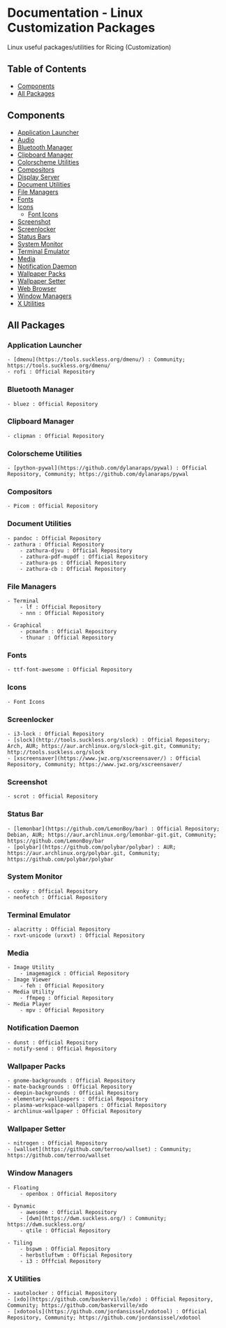 # Documentation - Linux Customization Packages

Linux useful packages/utilities for Ricing (Customization)

## Table of Contents
- [Components](#components)
- [All Packages](#all-packages)

## Components
- [Application Launcher](#application-launcher)
- [Audio](#audio-utilities)
- [Bluetooth Manager](#bluetooth-manager)
- [Clipboard Manager](#clipboard-manager)
- [Colorscheme Utilities](#colorscheme-utilities)
- [Compositors](#compositors)
- [Display Server](#display-server)
- [Document Utilities](#document-utilities)
- [File Managers](#file-managers)
- [Fonts](#fonts)
- [Icons](#icons)
	- [Font Icons](#font-icons)
- [Screenshot](#screenshot)
- [Screenlocker](#screenlocker)
- [Status Bars](#status-bars)
- [System Monitor](#system-monitor)
- [Terminal Emulator](#terminal-emulator)
- [Media](#media)
- [Notification Daemon](#notification-daemon)
- [Wallpaper Packs](#wallpaper-packs)
- [Wallpaper Setter](#wallpaper-setter)
- [Web Browser](#web-browser)
- [Window Managers](#window-managers)
- [X Utilities](#x-utilities)

## All Packages

### Application Launcher
	- [dmenu](https://tools.suckless.org/dmenu/) : Community; https://tools.suckless.org/dmenu/
	- rofi : Official Repository

### Bluetooth Manager
	- bluez : Official Repository
### Clipboard Manager
	- clipman : Official Repository

### Colorscheme Utilities
	- [python-pywal](https://github.com/dylanaraps/pywal) : Official Repository, Community; https://github.com/dylanaraps/pywal

### Compositors
	- Picom : Official Repository

### Document Utilities
	- pandoc : Official Repository
	- zathura : Official Repository
		- zathura-djvu : Official Repository
		- zathura-pdf-mupdf : Official Repository 
		- zathura-ps : Official Repository 
		- zathura-cb : Official Repository

### File Managers
	- Terminal
		- lf : Official Repository
		- nnn : Official Repository 

	- Graphical
		- pcmanfm : Official Repository
		- thunar : Official Repository

### Fonts
	- ttf-font-awesome : Official Repository
### Icons
	- Font Icons

### Screenlocker
	- i3-lock : Official Repository
	- [slock](http://tools.suckless.org/slock) : Official Repository; Arch, AUR; https://aur.archlinux.org/slock-git.git, Community; http://tools.suckless.org/slock
	- [xscreensaver](https://www.jwz.org/xscreensaver/) : Official Repository, Community; https://www.jwz.org/xscreensaver/

### Screenshot
	- scrot : Official Repository

### Status Bar
	- [lemonbar](https://github.com/LemonBoy/bar) : Official Repository; Debian, AUR; https://aur.archlinux.org/lemonbar-git.git, Community; https://github.com/LemonBoy/bar
	- [polybar](https://github.com/polybar/polybar) : AUR; https://aur.archlinux.org/polybar.git, Community; https://github.com/polybar/polybar

### System Monitor
	- conky : Official Repository
	- neofetch : Official Repository

### Terminal Emulator
	- alacritty : Official Repository
	- rxvt-unicode (urxvt) : Official Repository

### Media
	- Image Utility
		- imagemagick : Official Repository
	- Image Viewer
		- feh : Official Repository
	- Media Utility
		- ffmpeg : Official Repository
	- Media Player
		- mpv : Official Repository

### Notification Daemon
	- dunst : Official Repository
	- notify-send : Official Repository

### Wallpaper Packs
	- gnome-backgrounds : Official Repository
	- mate-backgrounds : Official Repository
	- deepin-backgrounds : Official Repository
	- elementary-wallpapers : Official Repository
	- plasma-workspace-wallpapers : Official Repository
	- archlinux-wallpaper : Official Repository

### Wallpaper Setter
	- nitrogen : Official Repository
	- [wallset](https://github.com/terroo/wallset) : Community; https://github.com/terroo/wallset

### Window Managers
	- Floating
		- openbox : Official Repository

	- Dynamic
		- awesome : Official Repository
		- [dwm](https://dwm.suckless.org/) : Community; https://dwm.suckless.org/
		- qtile : Official Repository

	- Tiling
		- bspwm : Official Repository
		- herbstluftwm : Official Repository
		- i3 : Offfcial Repository

### X Utilities
	- xautolocker : Official Repository
	- [xdo](https://github.com/baskerville/xdo) : Official Repository, Community; https://github.com/baskerville/xdo
	- [xdotools](https://github.com/jordansissel/xdotool) : Official Repository, Community; https://github.com/jordansissel/xdotool


